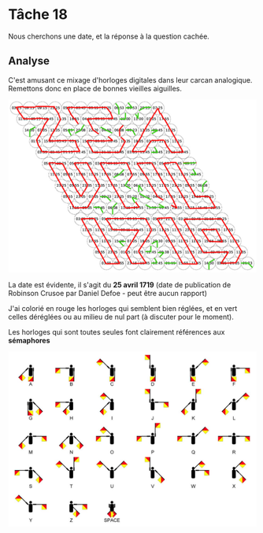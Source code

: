 # Tâche 18

Nous cherchons une date, et la réponse à la question cachée.

## Analyse

C'est amusant ce mixage d'horloges digitales dans leur carcan analogique. Remettons donc en place de bonnes vieilles aiguilles.

![All set](18-Clocks.jpg)

La date est évidente, il s'agit du **25 avril 1719** (date de publication de Robinson Crusoe par Daniel Defoe - peut être aucun rapport)

J'ai colorié en rouge les horloges qui semblent bien réglées, et en vert celles déréglées ou au milieu de nul part (à discuter pour le moment).

Les horloges qui sont toutes seules font clairement références aux **sémaphores**

![Semaphores](18-Semaphores.jpg)

